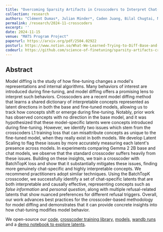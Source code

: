 ```yaml
---
title: "Overcoming Sparsity Artifacts in Crosscoders to Interpret Chat-Tuning"
collection: research
authors: "Clément Dumas*, Julian Minder*, Caden Juang, Bilal Chugtai, Neel Nanda"
permalink: /research/2024-11-crosscoders
excerpt: ''
date: 2024-11-15
venue: "MATS Program Project"
paperurl: https://arxiv.org/pdf/2504.02922
posturl: https://www.notion.so/What-We-Learned-Trying-to-Diff-Base-and-Chat-Models-And-Why-It-Matters-215cdfe65ca380e0a6c1f444d25a585c
codeurl: https://github.com/science-of-finetuning/sparsity-artifacts-crosscoders
---
```


## Abstract
Model diffing is the study of how fine-tuning changes a model's representations and internal algorithms. 
Many behaviors of interest are introduced during fine-tuning, and model diffing offers a promising lens to interpret such behaviors. 
Crosscoders are a recent model diffing method that learns a shared dictionary of interpretable concepts represented as latent directions in both the base and fine-tuned models, allowing us to track how concepts shift or emerge during fine-tuning. 
Notably, prior work has observed concepts with no direction in the base model, and it was hypothesized that these model-specific latents were concepts introduced during fine-tuning.
However, we identify two issues which stem from the crosscoders L1 training loss that can misattribute concepts as unique to the fine-tuned model, when they really exist in both models. 
We develop Latent Scaling to flag these issues by more accurately measuring each latent's presence across models.
In experiments comparing Gemma 2 2B base and chat models, we observe that the standard crosscoder suffers heavily from these issues. 
Building on these insights, we train a crosscoder with BatchTopK loss and show that it substantially mitigates these issues, finding more genuinely chat-specific and highly interpretable concepts. We recommend practitioners adopt similar techniques.
Using the BatchTopK crosscoder, we successfully identify a set of chat-specific latents that are both interpretable and causally effective, representing concepts such as *false information* and *personal question*, along with multiple refusal-related latents that show nuanced preferences for different refusal triggers. 
Overall, our work advances best practices for the crosscoder-based methodology for model diffing and demonstrates that it can provide concrete insights into how chat-tuning modifies model behavior.

We open-source our [code](https://github.com/science-of-finetuning/sparsity-artifacts-crosscoders), [crosscoder training library](https://github.com/jkminder/dictionary_learning), [models](https://huggingface.co/science-of-finetuning), [wandb runs](https://wandb.ai/jkminder/chat-crosscoders) and a [demo notebook to explore latents](https://dub.sh/ccdm).